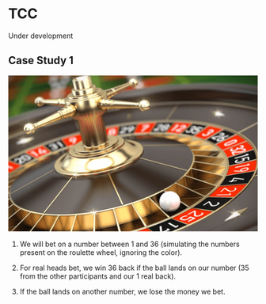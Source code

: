 # TCC

Under development 

## Case Study 1

![roulette](/img/roulette.png)

1. We will bet on a number between 1 and 36 (simulating the numbers present on the roulette wheel, ignoring the color).
   
2. For real heads bet, we win 36 back if the ball lands on our number (35 from the other participants and our 1 real back).
   
3. If the ball lands on another number, we lose the money we bet.
